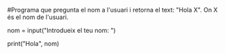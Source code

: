 #Programa que pregunta el nom a l'usuari i retorna el text: "Hola X". On X és el nom de l'usuari.

nom = input("Introdueix el teu nom: ")

print("Hola", nom)

